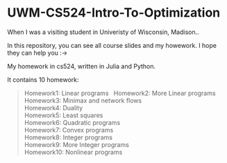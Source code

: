 # UWM-CS524-Intro-To-Optimization

When I was a visiting student in Univeristy of Wisconsin, Madison.. 

In this repository, you can see all course slides and my howework. I hope they can help you :->  
 
My homework in cs524, written in Julia and Python.  

It contains 10 homework:  
>  Homework1: Linear programs    
>  Homework2: More Linear programs    
>  Homework3: Minimax and network flows  
>  Homework4: Duality  
>  Homework5: Least squares  
>  Homework6: Quadratic programs  
>  Homework7: Convex programs  
>  Homework8: Integer programs  
>  Homework9: More Integer programs  
>  Homework10: Nonlinear programs  
